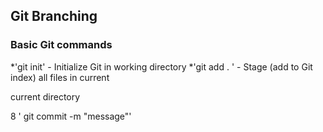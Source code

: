 ## Git Branching

### Basic Git commands
*'git init' - Initialize Git in working directory
*'git add . ' - Stage (add to Git index) all files in current

current directory

8 ' git commit -m "message"'
